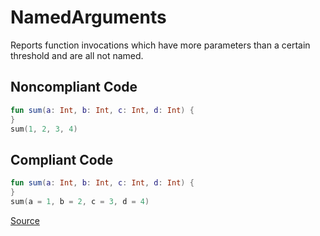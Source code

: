# NamedArguments

Reports function invocations which have more parameters than a certain threshold and are all not named.

## Noncompliant Code

```kotlin
fun sum(a: Int, b: Int, c: Int, d: Int) {
}
sum(1, 2, 3, 4)
```
## Compliant Code

```kotlin
fun sum(a: Int, b: Int, c: Int, d: Int) {
}
sum(a = 1, b = 2, c = 3, d = 4)
```

[Source](https://arturbosch.github.io/detekt/complexity.html#namedarguments)
